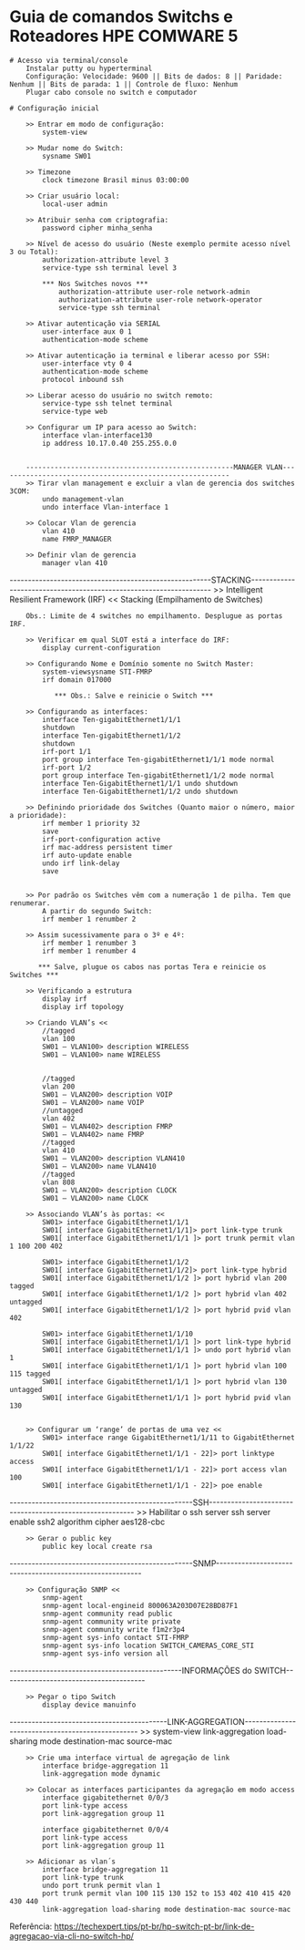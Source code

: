 # Guia de comandos Switchs e Roteadores HPE COMWARE 5

    # Acesso via terminal/console
        Instalar putty ou hyperterminal
        Configuração: Velocidade: 9600 || Bits de dados: 8 || Paridade: Nenhum || Bits de parada: 1 || Controle de fluxo: Nenhum
        Plugar cabo console no switch e computador

    # Configuração inicial

        >> Entrar em modo de configuração:
            system-view

        >> Mudar nome do Switch:
            sysname SW01

        >> Timezone
            clock timezone Brasil minus 03:00:00

        >> Criar usuário local:
            local-user admin

        >> Atribuir senha com criptografia:
            password cipher minha_senha

        >> Nível de acesso do usuário (Neste exemplo permite acesso nível 3 ou Total):
            authorization-attribute level 3
            service-type ssh terminal level 3

            *** Nos Switches novos ***
                authorization-attribute user-role network-admin
                authorization-attribute user-role network-operator
                service-type ssh terminal

        >> Ativar autenticação via SERIAL
            user-interface aux 0 1
            authentication-mode scheme

        >> Ativar autenticação ia terminal e liberar acesso por SSH:
            user-interface vty 0 4
            authentication-mode scheme
            protocol inbound ssh

        >> Liberar acesso do usuário no switch remoto:
            service-type ssh telnet terminal
            service-type web

        >> Configurar um IP para acesso ao Switch:
            interface vlan-interface130
            ip address 10.17.0.40 255.255.0.0


        ---------------------------------------------------MANAGER VLAN---------------------------------------------------------
        >> Tirar vlan management e excluir a vlan de gerencia dos switches 3COM:
            undo management-vlan
            undo interface Vlan-interface 1

        >> Colocar Vlan de gerencia
            vlan 410
            name FMRP_MANAGER

        >> Definir vlan de gerencia 
            manager vlan 410

 -------------------------------------------------------STACKING-------------------------------------------------------------------
                                    >> Intelligent Resilient Framework (IRF) <<
                                        Stacking (Empilhamento de Switches)  

        Obs.: Limite de 4 switches no empilhamento. Desplugue as portas IRF.         

        >> Verificar em qual SLOT está a interface do IRF:
            display current-configuration
        
        >> Configurando Nome e Domínio somente no Switch Master:
            system-viewsysname STI-FMRP
            irf domain 017000

               *** Obs.: Salve e reinicie o Switch ***
        
        >> Configurando as interfaces:
            interface Ten-gigabitEthernet1/1/1
            shutdown
            interface Ten-gigabitEthernet1/1/2
            shutdown
            irf-port 1/1
            port group interface Ten-gigabitEthernet1/1/1 mode normal
            irf-port 1/2
            port group interface Ten-gigabitEthernet1/1/2 mode normal
            interface Ten-GigabitEthernet1/1/1 undo shutdown
            interface Ten-GigabitEthernet1/1/2 undo shutdown

        >> Definindo prioridade dos Switches (Quanto maior o número, maior a prioridade):
            irf member 1 priority 32
            save
            irf-port-configuration active
            irf mac-address persistent timer
            irf auto-update enable
            undo irf link-delay
            save

        
        >> Por padrão os Switches vêm com a numeração 1 de pilha. Tem que renumerar.
            A partir do segundo Switch:
            irf member 1 renumber 2

        >> Assim sucessivamente para o 3º e 4º:
            irf member 1 renumber 3
            irf member 1 renumber 4

           *** Salve, plugue os cabos nas portas Tera e reinicie os Switches ***

        >> Verificando a estrutura
            display irf
            display irf topology

        >> Criando VLAN’s <<
            //tagged
            vlan 100
            SW01 – VLAN100> description WIRELESS
            SW01 – VLAN100> name WIRELESS

      
            //tagged
            vlan 200
            SW01 – VLAN200> description VOIP
            SW01 – VLAN200> name VOIP
            //untagged
            vlan 402
            SW01 – VLAN402> description FMRP
            SW01 – VLAN402> name FMRP
            //tagged
            vlan 410
            SW01 – VLAN200> description VLAN410
            SW01 – VLAN200> name VLAN410
            //tagged
            vlan 808
            SW01 – VLAN200> description CLOCK
            SW01 – VLAN200> name CLOCK

        >> Associando VLAN’s às portas: <<
            SW01> interface GigabitEthernet1/1/1
            SW01[ interface GigabitEthernet1/1/1]> port link-type trunk
            SW01[ interface GigabitEthernet1/1/1 ]> port trunk permit vlan 1 100 200 402

            SW01> interface GigabitEthernet1/1/2
            SW01[ interface GigabitEthernet1/1/2]> port link-type hybrid
            SW01[ interface GigabitEthernet1/1/2 ]> port hybrid vlan 200 tagged
            SW01[ interface GigabitEthernet1/1/2 ]> port hybrid vlan 402 untagged
            SW01[ interface GigabitEthernet1/1/2 ]> port hybrid pvid vlan 402

            SW01> interface GigabitEthernet1/1/10
            SW01[ interface GigabitEthernet1/1/1 ]> port link-type hybrid
            SW01[ interface GigabitEthernet1/1/1 ]> undo port hybrid vlan 1
            SW01[ interface GigabitEthernet1/1/1 ]> port hybrid vlan 100 115 tagged
            SW01[ interface GigabitEthernet1/1/1 ]> port hybrid vlan 130 untagged
            SW01[ interface GigabitEthernet1/1/1 ]> port hybrid pvid vlan 130


        >> Configurar um ‘range’ de portas de uma vez <<
            SW01> interface range GigabitEthernet1/1/11 to GigabitEthernet 1/1/22 
            SW01[ interface GigabitEthernet1/1/1 - 22]> port linktype access 
            SW01[ interface GigabitEthernet1/1/1 - 22]> port access vlan 100 
            SW01[ interface GigabitEthernet1/1/1 - 22]> poe enable


--------------------------------------------------SSH---------------------------------------------------------
        >> Habilitar o ssh server
            ssh server enable
            ssh2 algorithm cipher aes128-cbc
 

        >> Gerar o public key
            public key local create rsa

--------------------------------------------------SNMP---------------------------------------------------------

        >> Configuração SNMP << 
            snmp-agent
            snmp-agent local-engineid 800063A203D07E28BD87F1
            snmp-agent community read public
            snmp-agent community write private
            snmp-agent community write f1m2r3p4
            snmp-agent sys-info contact STI-FMRP
            snmp-agent sys-info location SWITCH_CAMERAS_CORE_STI
            snmp-agent sys-info version all

-----------------------------------------------INFORMAÇÕES do SWITCH---------------------------------------

        >> Pegar o tipo Switch
            display device manuinfo

-------------------------------------------LINK-AGGREGATION-------------------------------------------------
        >> system-view
            link-aggregation load-sharing mode destination-mac source-mac
        
        >> Crie uma interface virtual de agregação de link
            interface bridge-aggregation 11
            link-aggregation mode dynamic

        >> Colocar as interfaces participantes da agregação em modo access
            interface gigabitethernet 0/0/3 
            port link-type access
            port link-aggregation group 11

            interface gigabitethernet 0/0/4 
            port link-type access
            port link-aggregation group 11

        >> Adicionar as vlan´s
            interface bridge-aggregation 11
            port link-type trunk
            undo port trunk permit vlan 1
            port trunk permit vlan 100 115 130 152 to 153 402 410 415 420 430 440
            link-aggregation load-sharing mode destination-mac source-mac

              
Referência: https://techexpert.tips/pt-br/hp-switch-pt-br/link-de-agregacao-via-cli-no-switch-hp/
